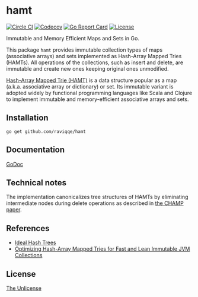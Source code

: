 # hamt

[![Circle CI](https://img.shields.io/circleci/project/github/raviqqe/hamt.svg?style=flat-square)](https://circleci.com/gh/raviqqe/hamt)
[![Codecov](https://img.shields.io/codecov/c/github/raviqqe/hamt.svg?style=flat-square)](https://codecov.io/gh/raviqqe/hamt)
[![Go Report Card](https://goreportcard.com/badge/github.com/raviqqe/hamt?style=flat-square)](https://goreportcard.com/report/github.com/raviqqe/hamt)
[![License](https://img.shields.io/github/license/raviqqe/hamt.svg?style=flat-square)][unlicense]

Immutable and Memory Efficient Maps and Sets in Go.

This package `hamt` provides immutable collection types of maps (associative arrays)
and sets implemented as Hash-Array Mapped Tries (HAMTs).
All operations of the collections, such as insert and delete, are immutable and
create new ones keeping original ones unmodified.

[Hash-Array Mapped Trie (HAMT)](https://en.wikipedia.org/wiki/Hash_array_mapped_trie)
is a data structure popular as a map (a.k.a. associative array or dictionary)
or set.
Its immutable variant is adopted widely by functional programming languages
like Scala and Clojure to implement immutable and memory-efficient associative
arrays and sets.

## Installation

```
go get github.com/raviqqe/hamt
```

## Documentation

[GoDoc](https://godoc.org/github.com/raviqqe/hamt)

## Technical notes

The implementation canonicalizes tree structures of HAMTs by eliminating
intermediate nodes during delete operations as described
in [the CHAMP paper][champ].

## References

- [Ideal Hash Trees](https://infoscience.epfl.ch/record/64398/files/idealhashtrees.pdf)
- [Optimizing Hash-Array Mapped Tries for Fast and Lean Immutable JVM Collections][champ]

## License

[The Unlicense][unlicense]

[champ]: https://michael.steindorfer.name/publications/oopsla15.pdf

[unlicense]: https://unlicense.org/
